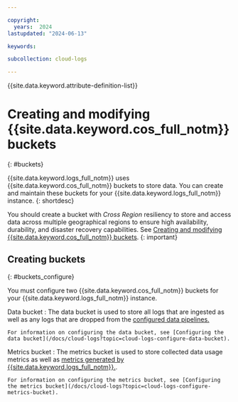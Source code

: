 ```yaml
---

copyright:
  years:  2024
lastupdated: "2024-06-13"

keywords:

subcollection: cloud-logs

---
```


{{site.data.keyword.attribute-definition-list}}


# Creating and modifying {{site.data.keyword.cos_full_notm}} buckets
{: #buckets}

{{site.data.keyword.logs_full_notm}} uses {{site.data.keyword.cos_full_notm}} buckets to store data. You can create and maintain these buckets for your {{site.data.keyword.logs_full_notm}} instance.
{: shortdesc}

You should create a bucket with _Cross Region_ resiliency to store and access data across multiple geographical regions to ensure high availability, durability, and disaster recovery capabilities. See [Creating and modifying {{site.data.keyword.cos_full_notm}} buckets](/docs/cloud-object-storage?topic=cloud-object-storage-endpoints#endpoints-geo).
{: important}

## Creating buckets
{: #buckets_configure}

You must configure two {{site.data.keyword.cos_full_notm}} buckets for your {{site.data.keyword.logs_full_notm}} instance.

Data bucket
:   The data bucket is used to store all logs that are ingested as well as any logs that are dropped from the [configured data pipelines.](/docs/cloud-logs?topic=cloud-logs-tco-optimizer)

    For information on configuring the data bucket, see [Configuring the data bucket](/docs/cloud-logs?topic=cloud-logs-configure-data-bucket).

Metrics bucket
:   The metrics bucket is used to store collected data usage metrics as well as [metrics generated by {{site.data.keyword.logs_full_notm}}.](/docs/cloud-logs?topic=cloud-logs-configure-event2metrics).

    For information on configuring the metrics bucket, see [Configuring the metrics bucket](/docs/cloud-logs?topic=cloud-logs-configure-metrics-bucket).
